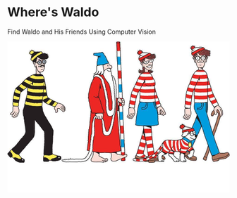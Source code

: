 # Where's Waldo
Find Waldo and His Friends Using Computer Vision

![Image](https://github.com/JaredBaileyDuke/wheres-waldo/blob/main/images/Waldo_Friends.jpg)
